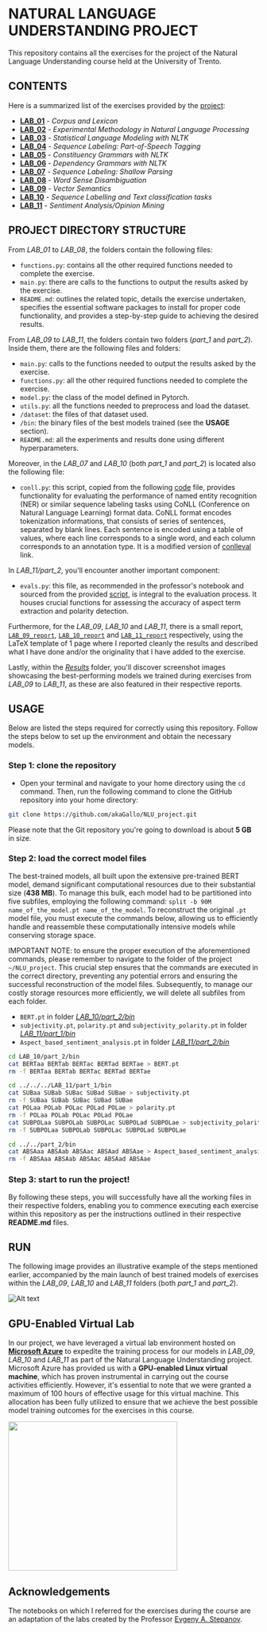 # NATURAL LANGUAGE UNDERSTANDING PROJECT
This repository contains all the exercises for the project of the Natural Language Understanding course held at the University of Trento.

## CONTENTS
Here is a summarized list of the exercises provided by the [project](https://github.com/BrownFortress/NLU-2023-Labs/tree/main/labs):
- [**LAB_01**](https://github.com/akaGallo/NLU_project/tree/main/LAB_01) - *Corpus and Lexicon*
- [**LAB_02**](https://github.com/akaGallo/NLU_project/tree/main/LAB_02) - *Experimental Methodology in Natural Language Processing*
- [**LAB_03**](https://github.com/akaGallo/NLU_project/tree/main/LAB_03) - *Statistical Language Modeling with NLTK*
- [**LAB_04**](https://github.com/akaGallo/NLU_project/tree/main/LAB_04) - *Sequence Labeling: Part-of-Speech Tagging*
- [**LAB_05**](https://github.com/akaGallo/NLU_project/tree/main/LAB_05) - *Constituency Grammars with NLTK*
- [**LAB_06**](https://github.com/akaGallo/NLU_project/tree/main/LAB_06) - *Dependency Grammars with NLTK*
- [**LAB_07**](https://github.com/akaGallo/NLU_project/tree/main/LAB_07) - *Sequence Labeling: Shallow Parsing*
- [**LAB_08**](https://github.com/akaGallo/NLU_project/tree/main/LAB_08) - *Word Sense Disambiguation*
- [**LAB_09**](https://github.com/akaGallo/NLU_project/tree/main/LAB_09) - *Vector Semantics*
- [**LAB_10**](https://github.com/akaGallo/NLU_project/tree/main/LAB_10) - *Sequence Labelling and Text classification tasks*
- [**LAB_11**](https://github.com/akaGallo/NLU_project/tree/main/LAB_11) - *Sentiment Analysis/Opinion Mining*

## PROJECT DIRECTORY STRUCTURE
From *LAB_01* to *LAB_08*, the folders contain the following files:

-  `functions.py`: contains all the other required functions needed to complete the exercise.
-  `main.py`: there are calls to the functions to output the results asked by the exercise.
-  `README.md`: outlines the related topic, details the exercise undertaken, specifies the essential software packages to install for proper code functionality, and provides a step-by-step guide to achieving the desired results.

From *LAB_09* to *LAB_11*, the folders contain two folders (*part_1* and *part_2*). Inside them, there are the following files and folders:

- `main.py`: calls to the functions needed to output the results asked by the exercise.
- `functions.py`: all the other required functions needed to complete the exercise.
- `model.py`: the class of the model defined in Pytorch.
- `utils.py`: all the functions needed to preprocess and load the dataset.
- `/dataset`: the files of that dataset used.
- `/bin`: the binary files of the best models trained (see the **USAGE** section).
- `README.md`: all the experiments and results done using different hyperparameters.

Moreover, in the *LAB_07* and *LAB_10* (both *part_1* and *part_2*) is located also the following file:
-  `conll.py`: this script, copied from the following [code](https://github.com/BrownFortress/NLU-2023-Labs/blob/main/labs/conll.py) file, provides functionality for evaluating the performance of named entity recognition (NER) or similar sequence labeling tasks using CoNLL (Conference on Natural Language Learning) format data. CoNLL format encodes tokenization informations, that consists of series of sentences, separated by blank lines. Each sentence is encoded using a table of values, where each line corresponds to a single word, and each column corresponds to an annotation type. It is a modified version of [conlleval](https://pypi.org/project/conlleval/) link.

In *LAB_11/part_2*, you'll encounter another important component:
- `evals.py`: this file, as recommended in the professor's notebook and sourced from the provided [script](https://github.com/lixin4ever/E2E-TBSA/blob/master/evals.py), is integral to the evaluation process. It houses crucial functions for assessing the accuracy of aspect term extraction and polarity detection.

Furthermore, for the *LAB_09*, *LAB_10* and *LAB_11*, there is a small report, [`LAB_09_report`](https://github.com/akaGallo/NLU_project/blob/main/LAB_09/LAB_09_Report.pdf), [`LAB_10_report`]( https://github.com/akaGallo/NLU_project/blob/main/LAB_10/LAB_10_Report.pdf) and [`LAB_11_report`]( https://github.com/akaGallo/NLU_project/blob/main/LAB_11/LAB_11_Report.pdf) respectively, using the LaTeX template of 1 page where I reported cleanly the results and described what I have done and/or the originality that I have added to the exercise.

Lastly, within the [*Results*](https://github.com/akaGallo/NLU_project/tree/main/Results) folder, you'll discover screenshot images showcasing the best-performing models we trained during exercises from *LAB_09* to *LAB_11*, as these are also featured in their respective reports.

## USAGE
Below are listed the steps required for correctly using this repository. Follow the steps below to set up the environment and obtain the necessary models.

### Step 1: clone the repository
- Open your terminal and navigate to your home directory using the `cd` command. Then, run the following command to clone the GitHub repository into your home directory:
```bash
git clone https://github.com/akaGallo/NLU_project.git
```
Please note that the Git repository you're going to download is about **5 GB** in size.

### Step 2: load the correct model files
The best-trained models, all built upon the extensive pre-trained BERT model, demand significant computational resources due to their substantial size (**438 MB**). To manage this bulk, each model had to be partitioned into five subfiles, employing the following command: `split -b 90M name_of_the_model.pt name_of_the_model`. To reconstruct the original `.pt` model file, you must execute the commands below, allowing us to efficiently handle and reassemble these computationally intensive models while conserving storage space.

IMPORTANT NOTE: to ensure the proper execution of the aforementioned commands, please remember to navigate to the folder of the project `~/NLU_project`. This crucial step ensures that the commands are executed in the correct directory, preventing any potential errors and ensuring the successful reconstruction of the model files. Subsequently, to manage our costly storage resources more efficiently, we will delete all subfiles from each folder.

- `BERT.pt` in folder [*LAB_10/part_2/bin*](https://github.com/akaGallo/NLU_project/tree/main/LAB_10/part_2/bin)
- `subjectivity.pt`, `polarity.pt` and `subjectivity_polarity.pt` in folder [*LAB_11/part_1/bin*](https://github.com/akaGallo/NLU_project/tree/main/LAB_11/part_1/bin)
- `Aspect_based_sentiment_analysis.pt` in folder [*LAB_11/part_2/bin*](https://github.com/akaGallo/NLU_project/tree/main/LAB_11/part_2/bin)

```bash
cd LAB_10/part_2/bin
cat BERTaa BERTab BERTac BERTad BERTae > BERT.pt
rm -f BERTaa BERTab BERTac BERTad BERTae

cd ../../../LAB_11/part_1/bin
cat SUBaa SUBab SUBac SUBad SUBae > subjectivity.pt
rm -f SUBaa SUBab SUBac SUBad SUBae
cat POLaa POLab POLac POLad POLae > polarity.pt
rm -f POLaa POLab POLac POLad POLae
cat SUBPOLaa SUBPOLab SUBPOLac SUBPOLad SUBPOLae > subjectivity_polarity.pt
rm -f SUBPOLaa SUBPOLab SUBPOLac SUBPOLad SUBPOLae

cd ../../part_2/bin
cat ABSAaa ABSAab ABSAac ABSAad ABSAae > Aspect_based_sentiment_analysis.pt
rm -f ABSAaa ABSAab ABSAac ABSAad ABSAae
```

### Step 3: start to run the project!
By following these steps, you will successfully have all the working files in their respective folders, enabling you to commence executing each exercise within this repository as per the instructions outlined in their respective **README.md** files.

## RUN
The following image provides an illustrative example of the steps mentioned earlier, accompanied by the main launch of best trained models of exercises within the *LAB_09*, *LAB_10* and *LAB_11* folders (both *part_1* and *part_2*).

![Alt text](Results/ALL.png)

## GPU-Enabled Virtual Lab
In our project, we have leveraged a virtual lab environment hosted on [**Microsoft Azure**](https://azure.microsoft.com/it-it/products/virtual-machines/) to expedite the training process for our models in *LAB_09*, *LAB_10* and *LAB_11* as part of the Natural Language Understanding project. Microsoft Azure has provided us with a **GPU-enabled Linux virtual machine**, which has proven instrumental in carrying out the course activities efficiently. However, it's essential to note that we were granted a maximum of 100 hours of effective usage for this virtual machine. This allocation has been fully utilized to ensure that we achieve the best possible model training outcomes for the exercises in this course.

<img src="Results/GPU.png" width="340" height="300">

## Acknowledgements
The notebooks on which I referred for the exercises during the course are an adaptation of the labs created by the Professor [Evgeny A. Stepanov](https://github.com/esrel).
